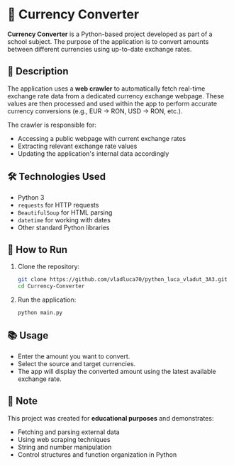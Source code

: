 # 💱 Currency Converter

**Currency Converter** is a Python-based project developed as part of a school subject. The purpose of the application is to convert amounts between different currencies using up-to-date exchange rates.

## 🧠 Description

The application uses a **web crawler** to automatically fetch real-time exchange rate data from a dedicated currency exchange webpage. These values are then processed and used within the app to perform accurate currency conversions (e.g., EUR → RON, USD → RON, etc.).

The crawler is responsible for:
- Accessing a public webpage with current exchange rates  
- Extracting relevant exchange rate values  
- Updating the application's internal data accordingly  

## 🛠️ Technologies Used
- Python 3  
- `requests` for HTTP requests  
- `BeautifulSoup` for HTML parsing  
- `datetime` for working with dates  
- Other standard Python libraries  

## 🚀 How to Run
1. Clone the repository:
   ```bash
   git clone https://github.com/vladluca70/python_luca_vladut_3A3.git
   cd Currency-Converter
   ```
2. Run the application:
   ```bash
   python main.py
   ```

## 📚 Usage
- Enter the amount you want to convert.  
- Select the source and target currencies.  
- The app will display the converted amount using the latest available exchange rate.  

## 📌 Note
This project was created for **educational purposes** and demonstrates:
- Fetching and parsing external data  
- Using web scraping techniques  
- String and number manipulation  
- Control structures and function organization in Python
